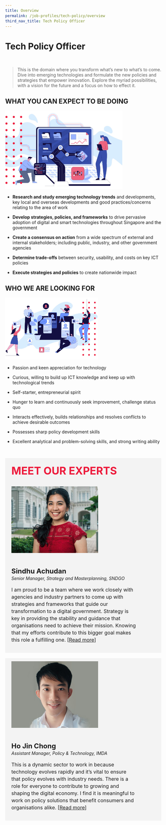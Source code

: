 ```yaml
---
title: Overview
permalink: /job-profiles/tech-policy/overview
third_nav_title: Tech Policy Officer
---
```

# **Tech Policy Officer**
<br>

> This is the domain where you transform what’s new to what’s to come. Dive into emerging technologies and formulate the new policies and strategies that empower innovation. Explore the myriad possibilities, with a vision for the future and a focus on how to effect it.

## WHAT YOU CAN EXPECT TO BE DOING

<div style="width:75%;height:75%;"><img src="images/job-profile-1.jpg"></div>

* **Research and study emerging technology trends** and developments, key local and overseas developments and good practices/concerns relating to the area of work

* **Develop strategies, policies, and frameworks** to drive pervasive adoption of digital and smart technologies throughout Singapore and the government

* **Create a consensus on action** from a wide spectrum of external and internal stakeholders; including public, industry, and other government agencies

* **Determine trade-offs** between security, usability, and costs on key ICT policies

* **Execute strategies and policies** to create nationwide impact

## WHO WE ARE LOOKING FOR

<div style="width:75%;height:75%;"><img src="images/job-profile-2.jpg" ></div>

* Passion and keen appreciation for technology

* Curious, willing to build up ICT knowledge and keep up with technological trends

* Self-starter, entrepreneurial spirit

* Hunger to learn and continuously seek improvement, challenge status quo

* Interacts effectively, builds relationships and resolves conflicts to achieve desirable outcomes

* Possesses sharp policy development skills

* Excellent analytical and problem-solving skills, and strong writing ability

​
<div class="row" style="font-size:34px; font-weight: 700; color: #ed1a3b; background-color: #f3f3f3; padding: 20px 0px 20px 20px;"> MEET OUR EXPERTS</div>
        
<div class="row" style="background-color: #f3f3f3;">
      <div class="column" style="padding: 10px 0px 30px 20px;"><img src="images/sindhu-achudan.jpg" alt="Sindhu Achudan"></div>
      <div class="column" style="width: 80%; padding: 10px 20px 30px 20px;">
       <span style="font-size: 22px; font-weight: bold; line-height: 30px;">Sindhu Achudan</span><br><span style="font-size: 14px; font-style: italic; line-height: 16px;">Senior Manager, Strategy and Masterplanning, SNDGO</span><br><br>
    <span style="font-size: 16px; line-height: 23px;">I am proud to be a team where we work closely with agencies and industry partners to come up with strategies and frameworks that guide our transformation to a digital government. Strategy is key in providing the stability and guidance that organisations need to achieve their mission. Knowing that my efforts contribute to this bigger goal makes this role a fulfilling one. [<a href="./job-profiles/tech-policy/sindhu">Read more</a>]</span>
      </div>
</div>
​
<div class="row" style="background-color: #f3f3f3;">
      <div class="column" style="padding: 10px 0px 30px 20px;"><img src="images/ho-jin-chong.jpg" alt="Ho Jin Chong"></div>
      <div class="column" style="width: 80%; padding: 10px 20px 30px 20px; ">
       <span style="font-size: 22px; font-weight: bold; line-height: 30px;">Ho Jin Chong</span><br><span style="font-size: 14px; font-style: italic; line-height: 16px;">Assistant Manager, Policy & Technology, IMDA</span><br><br>
    <span style="font-size: 16px; line-height: 23px;">This is a dynamic sector to work in because technology evolves rapidly and it’s vital to ensure that policy evolves with industry needs. There is a role for everyone to contribute to growing and shaping the digital economy. I find it is meaningful to work on policy solutions that benefit consumers and organisations alike. [<a href="/job-profiles/ho-jin-chong">Read more</a>]</span>
      </div>
</div>